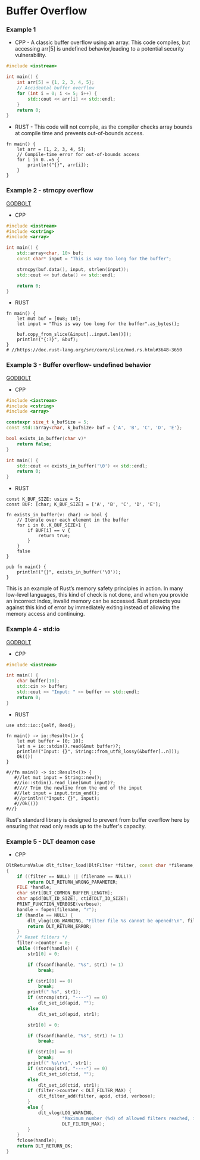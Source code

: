 # Buffer Overflow



### Example 1
* CPP - A classic buffer overflow using an array. This code compiles, but accessing arr[5] is undefined behavior,leading to a potential security vulnerability.
```cpp
#include <iostream>

int main() {
    int arr[5] = {1, 2, 3, 4, 5};
    // Accidental buffer overflow
    for (int i = 0; i <= 5; i++) {
        std::cout << arr[i] << std::endl;
    }
    return 0;
}
```
* RUST - This code will not compile, as the compiler checks array bounds at compile time and prevents out-of-bounds access.
```rust,editable
fn main() {
    let arr = [1, 2, 3, 4, 5];
    // Compile-time error for out-of-bounds access
    for i in 0..=5 {
        println!("{}", arr[i]);
    }
}
```

### Example 2 - strncpy overflow
[GODBOLT](https://godbolt.org/z/13zGoPsqK)

* CPP
```cpp
#include <iostream>
#include <cstring>
#include <array>

int main() {
    std::array<char, 10> buf;
    const char* input = "This is way too long for the buffer";

    strncpy(buf.data(), input, strlen(input));
    std::cout << buf.data() << std::endl;

    return 0;
}
```

* RUST
```rust,editable
fn main() {
    let mut buf = [0u8; 10];
    let input = "This is way too long for the buffer".as_bytes();

    buf.copy_from_slice(&input[..input.len()]);
    println!("{:?}", &buf);
}
# //https://doc.rust-lang.org/src/core/slice/mod.rs.html#3648-3650
```



### Example 3 - Buffer overflow- undefined behavior
[GODBOLT](https://godbolt.org/z/bPYveYdTz)

* CPP
```cpp
#include <iostream>
#include <cstring>
#include <array>

constexpr size_t k_bufSize = 5;
const std::array<char, k_bufSize> buf = {'A', 'B', 'C', 'D', 'E'};

bool exists_in_buffer(char v)*
    return false;
}

int main() {
    std::cout << exists_in_buffer('\0') << std::endl;
    return 0;
}
```

* RUST
```rust,editable
const K_BUF_SIZE: usize = 5;
const BUF: [char; K_BUF_SIZE] = ['A', 'B', 'C', 'D', 'E'];

fn exists_in_buffer(v: char) -> bool {
    // Iterate over each element in the buffer
    for i in 0..K_BUF_SIZE+1 {
        if BUF[i] == v {
            return true;
        }
    }
    false
}

pub fn main() {
    println!("{}", exists_in_buffer('\0'));
}
```
This is an example of Rust’s memory safety principles in action. In many low-level languages, this kind of check is not done, and when you provide an incorrect index, invalid memory can be accessed. Rust protects you against this kind of error by immediately exiting instead of allowing the memory access and continuing.


### Example 4 - std:io
[GODBOLT](https://godbolt.org/z/ns394fEjs)
* CPP
```cpp
#include <iostream>

int main() {
    char buffer[10];
    std::cin >> buffer;
    std::cout << "Input: " << buffer << std::endl;
    return 0;
}
```
* RUST
```rust,editable
use std::io::{self, Read};

fn main() -> io::Result<()> {
    let mut buffer = [0; 10];
    let n = io::stdin().read(&mut buffer)?;
    println!("Input: {}", String::from_utf8_lossy(&buffer[..n]));
    Ok(())
}

#//fn main() -> io::Result<()> {
   #//let mut input = String::new();
   #//io::stdin().read_line(&mut input)?;
   #//// Trim the newline from the end of the input
   #//let input = input.trim_end();
   #//println!("Input: {}", input);
   #//Ok(())
#//}
```
Rust's standard library is designed to prevent from buffer overflow here by ensuring that read only reads up to the buffer's capacity.


### Example 5 - DLT deamon case
* CPP
```cpp
DltReturnValue dlt_filter_load(DltFilter *filter, const char *filename, int verbose)
{
    if ((filter == NULL) || (filename == NULL))
        return DLT_RETURN_WRONG_PARAMETER;
    FILE *handle;
    char str1[DLT_COMMON_BUFFER_LENGTH];
    char apid[DLT_ID_SIZE], ctid[DLT_ID_SIZE];
    PRINT_FUNCTION_VERBOSE(verbose);
    handle = fopen(filename, "r");
    if (handle == NULL) {
        dlt_vlog(LOG_WARNING, "Filter file %s cannot be opened!\n", filename);
        return DLT_RETURN_ERROR;
    }
    /* Reset filters */
    filter->counter = 0;
    while (!feof(handle)) {
        str1[0] = 0;

        if (fscanf(handle, "%s", str1) != 1)
            break;

        if (str1[0] == 0)
            break;
        printf(" %s", str1);
        if (strcmp(str1, "----") == 0)
            dlt_set_id(apid, "");
        else
            dlt_set_id(apid, str1);

        str1[0] = 0;

        if (fscanf(handle, "%s", str1) != 1)
            break;

        if (str1[0] == 0)
            break;
        printf(" %s\r\n", str1);
        if (strcmp(str1, "----") == 0)
            dlt_set_id(ctid, "");
        else
            dlt_set_id(ctid, str1);
        if (filter->counter < DLT_FILTER_MAX) {
            dlt_filter_add(filter, apid, ctid, verbose);
        }
        else {
            dlt_vlog(LOG_WARNING,
                     "Maximum number (%d) of allowed filters reached, ignoring rest of filters!\n",
                     DLT_FILTER_MAX);
        }
    }
    fclose(handle);
    return DLT_RETURN_OK;
}
```
